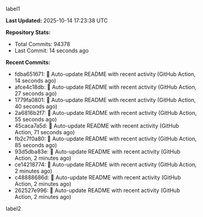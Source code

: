
label1 
<!-- ACTIVITY_START -->
**Last Updated:** 2025-10-14 17:23:38 UTC

**Repository Stats:**
- Total Commits: 94378
- Last Commit: 14 seconds ago

**Recent Commits:**
- fdba651671: 🤖 Auto-update README with recent activity (GitHub Action, 14 seconds ago)
- afce4c18db: 🤖 Auto-update README with recent activity (GitHub Action, 27 seconds ago)
- 1779fa0801: 🤖 Auto-update README with recent activity (GitHub Action, 40 seconds ago)
- 2a6816b2f7: 🤖 Auto-update README with recent activity (GitHub Action, 55 seconds ago)
- 45caca7a5d: 🤖 Auto-update README with recent activity (GitHub Action, 71 seconds ago)
- fb2c7f0a80: 🤖 Auto-update README with recent activity (GitHub Action, 85 seconds ago)
- 93d5dba83e: 🤖 Auto-update README with recent activity (GitHub Action, 2 minutes ago)
- ce14218774: 🤖 Auto-update README with recent activity (GitHub Action, 2 minutes ago)
- c48888686d: 🤖 Auto-update README with recent activity (GitHub Action, 2 minutes ago)
- 262527e996: 🤖 Auto-update README with recent activity (GitHub Action, 2 minutes ago)
<!-- ACTIVITY_END -->

label2
